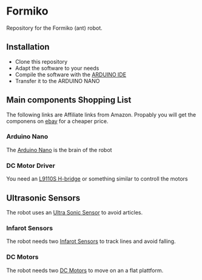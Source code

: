 # Formiko
Repository for the Formiko (ant) robot.
## Installation
- Clone this repository
- Adapt the software to your needs
- Compile the software with the [ARDUINO IDE](git@github.com:KevinFrantz/arduino_motor_controll.git)
- Transfer it to the ARDUINO NANO 
## Main components Shopping List
The following links are Affiliate links from Amazon. Propably you will get the componens on [ebay](http://www.ebay.de) for a cheaper price.
### Arduino Nano
The [Arduino Nano](http://amzn.to/2Cpe3e2) is the brain of the robot
### DC Motor Driver
You need an [L9110S H-bridge](http://amzn.to/2F0rYVD) or something similar to controll the motors
## Ultrasonic Sensors
The robot uses an [Ultra Sonic Sensor](http://amzn.to/2ot2IBc) to avoid articles.
### Infarot Sensors
The robot needs two [Infarot Sensors](http://amzn.to/2GOtieZ) to track lines and avoid falling.
### DC Motors
The robot needs two [DC Motors](http://amzn.to/2FCrGW7) to move on an a flat plattform.

